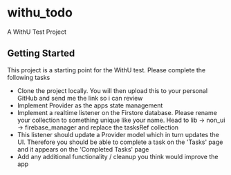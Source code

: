# withu_todo

A WithU Test Project

## Getting Started

This project is a starting point for the WithU test. Please complete the following tasks

- Clone the project locally. You will then upload this to your personal GitHub and send me the link so i can review
- Implement Provider as the apps state management
- Implement a realtime listener on the Firstore database. Please rename your collection to something unique like your name. Head to lib -> non_ui -> firebase_manager and replace the tasksRef collection
- This listener should update a Provider model which in turn updates the UI. Therefore you should be able to complete a task on the 'Tasks' page and it appears on the 'Completed Tasks' page
- Add any additional functionality / cleanup you think would improve the app
